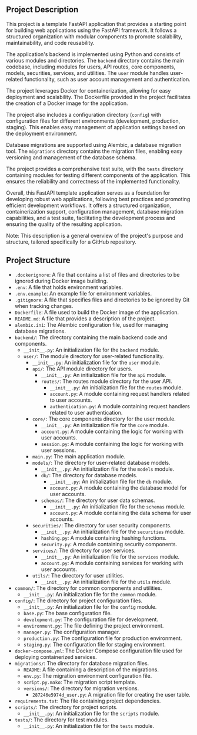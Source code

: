 ## Project Description

This project is a template FastAPI application that provides a starting point for building web applications using the FastAPI framework. It follows a structured organization with modular components to promote scalability, maintainability, and code reusability.

The application's backend is implemented using Python and consists of various modules and directories. The `backend` directory contains the main codebase, including modules for users, API routes, core components, models, securities, services, and utilities. The `user` module handles user-related functionality, such as user account management and authentication.

The project leverages Docker for containerization, allowing for easy deployment and scalability. The Dockerfile provided in the project facilitates the creation of a Docker image for the application.

The project also includes a configuration directory (`config`) with configuration files for different environments (development, production, staging). This enables easy management of application settings based on the deployment environment.

Database migrations are supported using Alembic, a database migration tool. The `migrations` directory contains the migration files, enabling easy versioning and management of the database schema.

The project provides a comprehensive test suite, with the `tests` directory containing modules for testing different components of the application. This ensures the reliability and correctness of the implemented functionality.

Overall, this FastAPI template application serves as a foundation for developing robust web applications, following best practices and promoting efficient development workflows. It offers a structured organization, containerization support, configuration management, database migration capabilities, and a test suite, facilitating the development process and ensuring the quality of the resulting application.

Note: This description is a general overview of the project's purpose and structure, tailored specifically for a GitHub repository.


## Project Structure

- `.dockerignore`: A file that contains a list of files and directories to be ignored during Docker image building.
- `.env`: A file that holds environment variables.
- `.env.example`: An example file for environment variables.
- `.gitignore`: A file that specifies files and directories to be ignored by Git when tracking changes.
- `Dockerfile`: A file used to build the Docker image of the application.
- `README.md`: A file that provides a description of the project.
- `alembic.ini`: The Alembic configuration file, used for managing database migrations.
- `backend/`: The directory containing the main backend code and components.
  - `__init__.py`: An initialization file for the `backend` module.
  - `user/`: The module directory for user-related functionality.
    - `__init__.py`: An initialization file for the `user` module.
    - `api/`: The API module directory for users.
      - `__init__.py`: An initialization file for the `api` module.
      - `routes/`: The routes module directory for the user API.
        - `__init__.py`: An initialization file for the `routes` module.
        - `account.py`: A module containing request handlers related to user accounts.
        - `authentication.py`: A module containing request handlers related to user authentication.
    - `core/`: The core components directory for the user module.
      - `__init__.py`: An initialization file for the `core` module.
      - `account.py`: A module containing the logic for working with user accounts.
      - `session.py`: A module containing the logic for working with user sessions.
    - `main.py`: The main application module.
    - `models/`: The directory for user-related database models.
      - `__init__.py`: An initialization file for the `models` module.
      - `db/`: The directory for database models.
        - `__init__.py`: An initialization file for the `db` module.
        - `account.py`: A module containing the database model for user accounts.
      - `schemas/`: The directory for user data schemas.
        - `__init__.py`: An initialization file for the `schemas` module.
        - `account.py`: A module containing the data schema for user accounts.
    - `securities/`: The directory for user security components.
      - `__init__.py`: An initialization file for the `securities` module.
      - `hashing.py`: A module containing hashing functions.
      - `security.py`: A module containing security components.
    - `services/`: The directory for user services.
      - `__init__.py`: An initialization file for the `services` module.
      - `account.py`: A module containing services for working with user accounts.
    - `utils/`: The directory for user utilities.
      - `__init__.py`: An initialization file for the `utils` module.
- `common/`: The directory for common components and utilities.
  - `__init__.py`: An initialization file for the `common` module.
- `config/`: The directory for project configuration files.
  - `__init__.py`: An initialization file for the `config` module.
  - `base.py`: The base configuration file.
  - `development.py`: The configuration file for development.
  - `environment.py`: The file defining the project environment.
  - `manager.py`: The configuration manager.
  - `production.py`: The configuration file for production environment.
  - `staging.py`: The configuration file for staging environment.
- `docker-compose.yml`: The Docker Compose configuration file used for deploying containerized services.
- `migrations/`: The directory for database migration files.
  - `README`: A file containing a description of the migrations.
  - `env.py`: The migration environment configuration file.
  - `script.py.mako`: The migration script template.
  - `versions/`: The directory for migration versions.
    - `287246e5974d_user.py`: A migration file for creating the user table.
- `requirements.txt`: The file containing project dependencies.
- `scripts/`: The directory for project scripts.
  - `__init__.py`: An initialization file for the `scripts` module.
- `tests/`: The directory for test modules.
  - `__init__.py`: An initialization file for the `tests` module.


